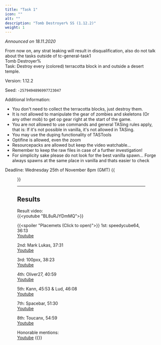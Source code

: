 ```yaml
---
title: "Task 1"
icon: ""
alt: ""
description: "Tomb Destroyer% SS (1.12.2)"
weight: 1
---
```

*Announced on 18.11.2020*  
  
From now on, any strat leaking will result in disqualification, also do not talk about the tasks outside of tc-general-task1  
Tomb Destroyer%  
Task: Destroy every (colored) terracotta block in and outside a desert temple.  
  
Version: 1.12.2  
  
Seed: `-2579494896997723047`  
  
Additional Information:  
- You don't need to collect the terracotta blocks, just destroy them. 
- It is not allowed to manipulate the gear of zombies and skeletons (Or any other mob) to get op gear right at the start of the game.
- You are not allowed to use commands and general TASing rules apply, that is: If it's not possible in vanilla, it's not allowed in TASing. 
- You may use the duping functionality of TASTools
- Optifine is allowed, even the zoom
- Resourcepacks are allowed but keep the video watchable...
- Remember to keep the raw files in case of a further investigation!
- For simplicity sake please do not look for the best vanilla spawn... Forge always spawns at the same place in vanilla and thats easier to check
  
Deadline: Wednesday 25th of November 8pm (GMT)
{{<figure class="screenshot" src="../thumbnails/Preview1.jpg">}}
  
  ---
## Results

Result video:  
{{<youtube "BL8uRJYDmMQ">}}
  
{{<spoiler "Placemets (Click to open)">}}
1st: speedycube64, 36:13  
[Youtube](https://youtu.be/C-YB0EkhBDw)

2nd: Mark Lukas, 37:31  
[Youtube](https://youtu.be/mAShRW-MD3Q)

3rd: 100pxx, 38:23  
[Youtube](https://youtu.be/q3rGLnGbgfQ)

4th: Oliver27, 40:59  
[Youtube](https://www.youtube.com/watch?v=Mq5Byr1ESdg)

5th: Kann,  45:53 & Lud, 46:08  
[Youtube](https://youtu.be/KmJ39wKOsQ4)

7th: Spacebar, 51:30  
[Youtube](https://youtu.be/NMCi6TynNRE)

8th: Toucanx, 54:59  
[Youtube](https://youtu.be/eW7NCUS-T_k)

Honorable mentions:  
[Youtube](https://youtu.be/ZHBqJ11Id5w)
{{</spoiler>}}